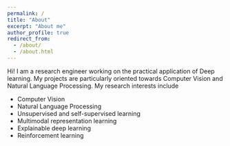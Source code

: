 ```yaml
---
permalink: /
title: "About"
excerpt: "About me"
author_profile: true
redirect_from: 
  - /about/
  - /about.html
---
```

Hi! 
I am a research engineer working on the practical application of Deep learning. My projects are particularly oriented towards Computer Vision and Natural Language Processing. My research interests include  
- Computer Vision
- Natural Language Processing
- Unsupervised and self-supervised learning
- Multimodal representation learning
- Explainable deep learning
- Reinforcement learning



